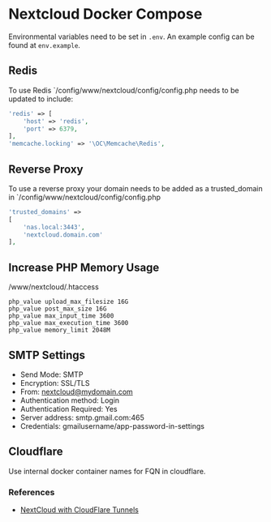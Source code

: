# Nextcloud Docker Compose

Environmental variables need to be set in `.env`. An example config can be found at `env.example`.

## Redis

To use Redis `/config/www/nextcloud/config/config.php needs to be updated to include:

```php
'redis' => [
    'host' => 'redis',
    'port' => 6379,
],
'memcache.locking' => '\OC\Memcache\Redis',
```

## Reverse Proxy

To use a reverse proxy your domain needs to be added as a trusted_domain in `/config/www/nextcloud/config/config.php

```php
'trusted_domains' =>
[
    'nas.local:3443',
    'nextcloud.domain.com'
],
```

## Increase PHP Memory Usage

/www/nextcloud/.htaccess

```properties
php_value upload_max_filesize 16G
php_value post_max_size 16G
php_value max_input_time 3600
php_value max_execution_time 3600
php_value memory_limit 2048M
```

## SMTP Settings

* Send Mode: SMTP
* Encryption: SSL/TLS
* From: nextcloud@mydomain.com
* Authentication method: Login
* Authentication Required: Yes
* Server address: smtp.gmail.com:465
* Credentials: gmailusername/app-password-in-settings

## Cloudflare

Use internal docker container names for FQN in cloudflare.


### References

* [NextCloud with CloudFlare Tunnels](https://dbt3ch.com/books/nextcloud-with-cloudflare-tunnels/page/nextcloud-with-cloudflare-tunnels)